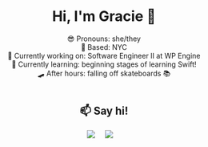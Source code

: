 <div align="center">
  <h1>    Hi, I'm Gracie 👋</h1>
     😎 Pronouns: she/they </br>
     🗽 Based: NYC </br>
     🔭 Currently working on: Software Engineer II at WP Engine </br>
     🌱 Currently learning: beginning stages of learning Swift! </br>  
     🛹 After hours: falling off skateboards
     📚  </br>
</br>

  <h2 align="center">📫 Say hi! </h2>
  <p align="center">
    <a target="_blank"href="https://www.linkedin.com/in/graciemcguire/"><img src="https://img.shields.io/badge/linkedin-%230077B5.svg?&&style=plastic&logo=linkedin" /></a>&nbsp;&nbsp;&nbsp;&nbsp;
    <a href="mailto:hello@graciemcguire.com?subject=Hello%20Gracie"><img src="https://img.shields.io/badge/gmail-%23D14836.svg?&style=plastic&logo=gmail" /></a>&nbsp;&nbsp;&nbsp;&nbsp;
  </p>
</div> 

 
